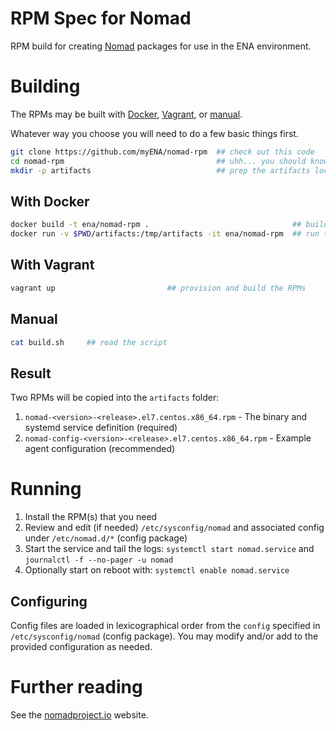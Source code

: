 # RPM Spec for Nomad

RPM build for creating [Nomad](https://www.nomadproject.io) packages for use in the ENA environment.

# Building

The RPMs may be built with [Docker](#with-docker), [Vagrant](#with-vagrant), or [manual](#manual).

Whatever way you choose you will need to do a few basic things first.

```bash
git clone https://github.com/myENA/nomad-rpm  ## check out this code
cd nomad-rpm                                  ## uhh... you should know
mkdir -p artifacts                            ## prep the artifacts location
```

## With Docker

```bash
docker build -t ena/nomad-rpm .                                ## build the image
docker run -v $PWD/artifacts:/tmp/artifacts -it ena/nomad-rpm  ## run the image and build the RPMs
```

## With Vagrant

```bash
vagrant up                         ## provision and build the RPMs
```

## Manual

```bash
cat build.sh     ## read the script
```

## Result

Two RPMs will be copied into the `artifacts` folder:
1. `nomad-<version>-<release>.el7.centos.x86_64.rpm`         - The binary and systemd service definition (required)
2. `nomad-config-<version>-<release>.el7.centos.x86_64.rpm`  - Example agent configuration (recommended)

# Running

1. Install the RPM(s) that you need
2. Review and edit (if needed) `/etc/sysconfig/nomad` and associated config under `/etc/nomad.d/*` (config package)
3. Start the service and tail the logs: `systemctl start nomad.service` and `journalctl -f --no-pager -u nomad`
4. Optionally start on reboot with: `systemctl enable nomad.service`

## Configuring

Config files are loaded in lexicographical order from the `config` specified in `/etc/sysconfig/nomad` (config package).
You may modify and/or add to the provided configuration as needed.

# Further reading

See the [nomadproject.io](https://www.nomadproject.io) website.
